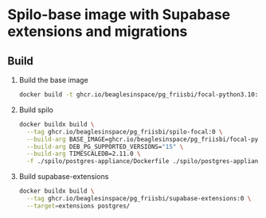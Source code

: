 # Spilo-base image with Supabase extensions and migrations

## Build

1. Build the base image

    ```bash
    docker build -t ghcr.io/beaglesinspace/pg_friisbi/focal-python3.10:0 -f Dockerfile.focal-python-3-10 .
    ```

2. Build spilo
  
    ```bash
    docker buildx build \
      --tag ghcr.io/beaglesinspace/pg_friisbi/spilo-focal:0 \
      --build-arg BASE_IMAGE=ghcr.io/beaglesinspace/pg_friisbi/focal-python3.10:0 \
      --build-arg DEB_PG_SUPPORTED_VERSIONS="15" \
      --build-arg TIMESCALEDB=2.11.0 \
      -f ./spilo/postgres-appliance/Dockerfile ./spilo/postgres-appliance/
    ```

3. Build supabase-extensions

    ```bash
    docker buildx build \
      --tag ghcr.io/beaglesinspace/pg_friisbi/supabase-extensions:0 \
      --target=extensions postgres/
    ```
